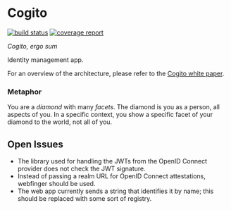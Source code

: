 Cogito
======
[![build status](https://gitlab.ta.philips.com/blockchain-lab/Cogito/badges/master/build.svg)](https://gitlab.ta.philips.com/blockchain-lab/Cogito/commits/master)
[![coverage report](https://gitlab.ta.philips.com/blockchain-lab/Cogito/badges/master/coverage.svg)](https://gitlab.ta.philips.com/blockchain-lab/Cogito/commits/master)


*Cogito, ergo sum*

Identity management app.

For an overview of the architecture, please refer to the [Cogito white paper](https://gitlab.ta.philips.com/blockchain-lab/Cogito/raw/master/Documentation/Architecture.pdf).

### Metaphor
You are a _diamond_ with many _facets_. The diamond is you
as a person, all aspects of you. In a specific context, you show a
specific facet of your diamond to the world, not all of you.


Open Issues
-----------
* The library used for handling the JWTs from the OpenID Connect provider does not check the JWT signature.
* Instead of passing a realm URL for OpenID Connect attestations, webfinger should be used.
* The web app currently sends a string that identifies it by name; this should be replaced with some sort of registry.
